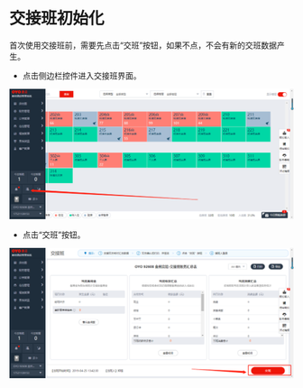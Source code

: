 # 交接班初始化

首次使用交接班前，需要先点击“交班”按钮，如果不点，不会有新的交班数据产生。

* 点击侧边栏控件进入交接班界面。

![](../../.gitbook/assets/image%20%28460%29.png)

* 点击“交班”按钮。

![](../../.gitbook/assets/image%20%2889%29.png)






